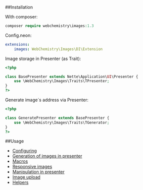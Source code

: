 ##Installation

With composer:
```php
composer require webchemistry\images:1.3
```

Config.neon:
```yaml
extensions:
    images: WebChemistry\Images\DI\Extension
```

Image storage in Presenter (as Trait):

```php
<?php

class BasePresenter extends Nette\Application\UI\Presenter {
    use \WebChemistry\Images\Traits\TPresenter;
}
?>
```

Generate image´s address via Presenter:

```php
<?php

class GeneratePresenter extends BasePresenter {
    use \WebChemistry\Images\Traits\TGenerator;
}
?>
```

##Usage

- [Configuring](https://github.com/AntikCz/WebChemistry-Images/blob/master/manual/en/CONFIGURING.md)
- [Generation of images in presenter](https://github.com/AntikCz/WebChemistry-Images/blob/master/manual/en/GENERATION.md)
- [Macros](https://github.com/AntikCz/WebChemistry-Images/blob/master/manual/en/NORMAL.md)
- [Responsive images](https://github.com/AntikCz/WebChemistry-Images/blob/master/manual/en/RESPONSIVE.md)
- [Manipulation in presenter](https://github.com/AntikCz/WebChemistry-Images/blob/master/manual/en/MANIPULATION.md)
- [Image upload](https://github.com/AntikCz/WebChemistry-Images/blob/master/manual/en/ADDONS.md)
- [Helpers](https://github.com/AntikCz/WebChemistry-Images/blob/master/manual/en/HELPERS.md)